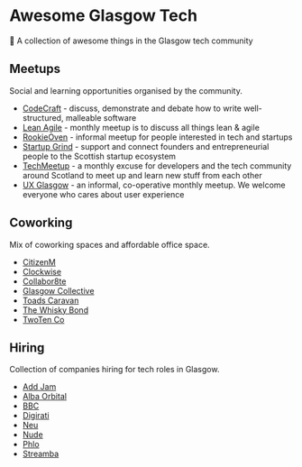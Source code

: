 # Awesome Glasgow Tech

🏴󠁧󠁢󠁳󠁣󠁴󠁿 A collection of awesome things in the Glasgow tech community

## Meetups

Social and learning opportunities organised by the community.

* [CodeCraft](https://www.codecraftuk.org) - discuss, demonstrate and debate how to write well-structured, malleable software
* [Lean Agile](https://www.meetup.com/Lean-Agile-Glasgow/) - monthly meetup is to discuss all things lean & agile
* [RookieOven](https://rookieoven.com/meetup) - informal meetup for people interested in tech and startups 
* [Startup Grind](https://www.startupgrind.com/glasgow/) - support and connect founders and entrepreneurial people to the Scottish startup ecosystem
* [TechMeetup](https://techmeetup.co.uk/glasgow.html) - a monthly excuse for developers and the tech community around Scotland to meet up and learn new stuff from each other
* [UX Glasgow](https://uxglasgow.co.uk) - an informal, co-operative monthly meetup. We welcome everyone who cares about user experience


## Coworking

Mix of coworking spaces and affordable office space.

* [CitizenM](https://www.citizenm.com/meeting-rooms/glasgow/meeting-rooms-glasgow)
* [Clockwise](https://work-clockwise.com/locations/glasgow/)
* [Collabor8te](https://collabor8te.co.uk/)
* [Glasgow Collective](https://www.glasgowcollective.com)
* [Toads Caravan](https://toadscaravan.com)
* [The Whisky Bond](http://www.thewhiskybond.co.uk/the-distillery/)
* [TwoTen Co](https://www.twotenco.uk)


## Hiring

Collection of companies hiring for tech roles in Glasgow.

* [Add Jam](https://addjam.com)
* [Alba Orbital](http://www.albaorbital.com)
* [BBC](https://careershub.bbc.co.uk/)
* [Digirati](https://digirati.com/careers/)
* [Neu](https://www.neu.studio/join-us)
* [Nude](https://www.getnude.com/careers)
* [Phlo](https://wearephlo.com/careers-at-phlo)
* [Streamba](https://careers.streamba.net)
